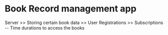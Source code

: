 # Book Record management app

Server  >> Storing certain book data
        >> User Registrations
        >> Subscriptions -- Time durations to access the books
        